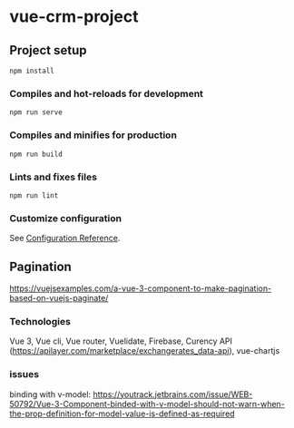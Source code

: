 # vue-crm-project

## Project setup
```
npm install
```

### Compiles and hot-reloads for development
```
npm run serve
```

### Compiles and minifies for production
```
npm run build
```

### Lints and fixes files
```
npm run lint
```

### Customize configuration
See [Configuration Reference](https://cli.vuejs.org/config/).

## Pagination
https://vuejsexamples.com/a-vue-3-component-to-make-pagination-based-on-vuejs-paginate/

### Technologies
Vue 3, Vue cli, Vue router, Vuelidate, Firebase, Curency API (https://apilayer.com/marketplace/exchangerates_data-api), vue-chartjs

### issues
binding with v-model: https://youtrack.jetbrains.com/issue/WEB-50792/Vue-3-Component-binded-with-v-model-should-not-warn-when-the-prop-definition-for-model-value-is-defined-as-required